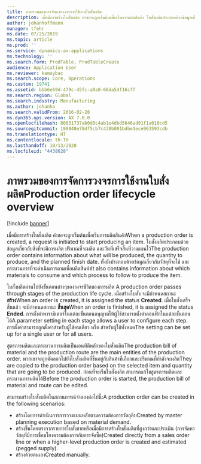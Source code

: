 ```yaml
---
title: ภาพรวมของการจัดการวงจรการใช้งานใบสั่งผลิต
description: เมื่อมีการสร้างใบสั่งผลิต คำขอจะถูกเริ่มต้นเพื่อเริ่มการผลิตสินค้า ใบสั่งผลิตประกอบด้วยข้อมูลเกี่ยวกับสิ่งที่จะมีการผลิต ปริมาณที่จะผลิต และวันที่เสร็จสิ้นที่วางแผนไว้ ทั้งยังประกอบด้วยข้อมูลเกี่ยวกับวัสดุที่จะใช้ และกระบวนการที่จะดำเนินการตามเพื่อผลิตสินค้า
author: johanhoffmann
manager: tfehr
ms.date: 07/25/2019
ms.topic: article
ms.prod: ''
ms.service: dynamics-ax-applications
ms.technology: ''
ms.search.form: ProdTable, ProdTableCreate
audience: Application User
ms.reviewer: kamaybac
ms.search.scope: Core, Operations
ms.custom: 19741
ms.assetid: bbb6e69d-479c-45fc-a0a8-66da5df16c7f
ms.search.region: Global
ms.search.industry: Manufacturing
ms.author: johanho
ms.search.validFrom: 2016-02-28
ms.dyn365.ops.version: AX 7.0.0
ms.openlocfilehash: 80031737ab0d0c4ab1e4dbd5646ad91f1a010cd5
ms.sourcegitcommit: 199848e78df5cb7c439b001bdbe1ece963593cdb
ms.translationtype: HT
ms.contentlocale: th-TH
ms.lasthandoff: 10/13/2020
ms.locfileid: "4438628"
---
```

# <a name="production-order-lifecycle-overview"></a><span data-ttu-id="d5292-105">ภาพรวมของการจัดการวงจรการใช้งานใบสั่งผลิต</span><span class="sxs-lookup"><span data-stu-id="d5292-105">Production order lifecycle overview</span></span>

[!include [banner](../includes/banner.md)]

<span data-ttu-id="d5292-106">เมื่อมีการสร้างใบสั่งผลิต คำขอจะถูกเริ่มต้นเพื่อเริ่มการผลิตสินค้า</span><span class="sxs-lookup"><span data-stu-id="d5292-106">When a production order is created, a request is initiated to start producing an item.</span></span> <span data-ttu-id="d5292-107">ใบสั่งผลิตประกอบด้วยข้อมูลเกี่ยวกับสิ่งที่จะมีการผลิต ปริมาณที่จะผลิต และวันที่เสร็จสิ้นที่วางแผนไว้</span><span class="sxs-lookup"><span data-stu-id="d5292-107">The production order contains information about what will be produced, the quantity to produce, and the planned finish date.</span></span> <span data-ttu-id="d5292-108">ทั้งยังประกอบด้วยข้อมูลเกี่ยวกับวัสดุที่จะใช้ และกระบวนการที่จะดำเนินการตามเพื่อผลิตสินค้า</span><span class="sxs-lookup"><span data-stu-id="d5292-108">It also contains information about which materials to consume and which process to follow to produce the item.</span></span>

<span data-ttu-id="d5292-109">ใบสั่งผลิตผ่านไปยังขั้นตอนต่างๆของวงจรชีวิตของการผลิต </span><span class="sxs-lookup"><span data-stu-id="d5292-109">A production order passes through stages of the production life cycle.</span></span> <span data-ttu-id="d5292-110">เมื่อสร้างใบสั่ง จะมีกำหนดสถานะ **สร้าง**</span><span class="sxs-lookup"><span data-stu-id="d5292-110">When an order is created, it is assigned the status **Created**.</span></span> <span data-ttu-id="d5292-111">เมื่อใบสั่งเสร็จสิ้นแล้ว จะมีกำหนดสถานะ **สิ้นสุด**</span><span class="sxs-lookup"><span data-stu-id="d5292-111">When an order is finished, it is assigned the status **Ended**.</span></span> <span data-ttu-id="d5292-112">การตั้งค่าพารามิเตอร์ในแต่ละขั้นตอนอนุญาตให้ผู้ใช้สามารถตั้งค่าคอนฟิกในแต่ละขั้นตอนได้</span><span class="sxs-lookup"><span data-stu-id="d5292-112">A parameter setting in each stage allows a user to configure each step.</span></span> <span data-ttu-id="d5292-113">การตั้งค่าสามารถถูกตั้งค่าสำหรับผู้ใช้คนเดียว หรือ สำหรับผู้ใช้ทั้งหมด</span><span class="sxs-lookup"><span data-stu-id="d5292-113">The setting can be set up for a single user or for all users.</span></span>

<span data-ttu-id="d5292-114">สูตรการผลิตและกระบวนการผลิตเป็นเอนทิตีหลักของใบสั่งผลิต</span><span class="sxs-lookup"><span data-stu-id="d5292-114">The production bill of material and the production route are the main entities of the production order.</span></span> <span data-ttu-id="d5292-115">พวกเขาจะถูกคัดลอกไปยังใบสั่งผลิตที่ขึ้นอยู่กับสินค้าที่เลือกและปริมาณที่กำลังจะผลิต</span><span class="sxs-lookup"><span data-stu-id="d5292-115">They are copied to the production order based on the selected item and quantity that are going to be produced.</span></span> <span data-ttu-id="d5292-116">ก่อนที่จะเริ่มใบสั่งผลิต สามารถแก้ไขสูตรการผลิตและกระบวนการผลิตได้</span><span class="sxs-lookup"><span data-stu-id="d5292-116">Before the production order is started, the production bill of material and route can be edited.</span></span>

<span data-ttu-id="d5292-117">สามารถสร้างใบสั่งผลิตในสถานการณ์จำลองต่อไปนี้:</span><span class="sxs-lookup"><span data-stu-id="d5292-117">A production order can be created in the following scenarios:</span></span>

-   <span data-ttu-id="d5292-118">สร้างโดยการดำเนินการการวางแผนหลักตามความต้องการวัตถุดิบ</span><span class="sxs-lookup"><span data-stu-id="d5292-118">Created by master planning execution based on material demand.</span></span>
-   <span data-ttu-id="d5292-119">สร้างขึ้นโดยตรงจากรายการใบสั่งขายหรือเมื่อมีการสร้างใบสั่งผลิตที่สูงกว่าและประเมิน (การจัดหาวัสดุที่มีการเชื่อมโยงความต้องการกับการจัดซื้อ)</span><span class="sxs-lookup"><span data-stu-id="d5292-119">Created directly from a sales order line or when a higher-level production order is created and estimated (pegged supply).</span></span>
-   <span data-ttu-id="d5292-120">สร้างด้วยตนเอง</span><span class="sxs-lookup"><span data-stu-id="d5292-120">Created manually.</span></span>




